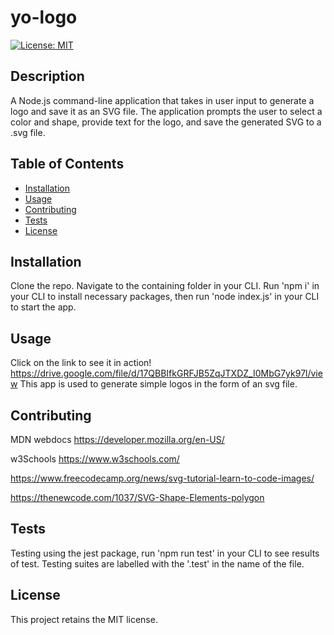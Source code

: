 
  # yo-logo
  [![License: MIT](https://img.shields.io/badge/License-MIT-yellow.svg)](https://opensource.org/licenses/MIT)

  ## Description
  A Node.js command-line application that takes in user input to generate a logo and save it as an SVG file. The application prompts the user to select a color and shape, provide text for the logo, and save the generated SVG to a .svg file.

  ## Table of Contents
  - [Installation](#installation)
  - [Usage](#usage)
  - [Contributing](#contributing)
  - [Tests](#tests)
  - [License](#license)

  ## Installation
  Clone the repo.  Navigate to the containing folder in your CLI.  Run 'npm i' in your CLI to install necessary packages, then run 'node index.js' in your CLI to start the app.
  
  ## Usage
  Click on the link to see it in action!
https://drive.google.com/file/d/17QBBIfkGRFJB5ZqJTXDZ_I0MbG7yk97l/view
  This app is used to generate simple logos in the form of an svg file.
  
  ## Contributing
  MDN webdocs
https://developer.mozilla.org/en-US/

  w3Schools
https://www.w3schools.com/

https://www.freecodecamp.org/news/svg-tutorial-learn-to-code-images/

https://thenewcode.com/1037/SVG-Shape-Elements-polygon

  ## Tests
  Testing using the jest package, run 'npm run test' in your CLI to see results of test.  Testing suites are labelled with the '.test' in the name of the file.

  ## License
  This project retains the MIT license.

  
